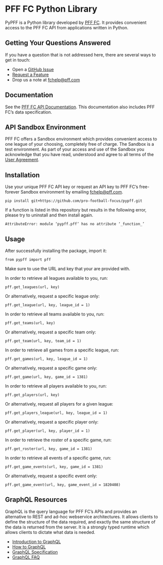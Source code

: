 # PFF FC Python Library
PyPFF is a Python library developed by [PFF FC](https://fc.pff.com/). It provides convenient access to the PFF FC API from applications written in Python.

## Getting Your Questions Answered
If you have a question that is not addressed here, there are several ways to get in touch:
- Open a [GitHub Issue](https://github.com/pro-football-focus/pypff/issues)
- [Request a Feature](https://github.com/pro-football-focus/pypff/issues)
- Drop us a note at fchelp@pff.com 

## Documentation
See the [PFF FC API Documentation](https://fc-staging.pff.com/docs). This documentation also includes PFF FC’s data specification. 

## API Sandbox Environment
PFF FC offers a Sandbox environment which provides convenient access to one league of your choosing, completely free of charge. The Sandbox is a test environment. As part of your access and use of the Sandbox you acknowledge that you have read, understood and agree to all terms of the [User Agreement](https://github.com/pro-football-focus/pypff/blob/main/docs/PFF%20API%20SANDBOX%20ENVIRONMENT%20USER%20AGREEMENT.pdf).

## Installation
Use your unique PFF FC API key or request an API key to PFF FC’s free-forever Sandbox environment by emailing fchelp@pff.com.
```
pip install git+https://github.com/pro-football-focus/pypff.git
```
If a function is listed in this repository but results in the following error, please try to uninstall and then install again.
```
AttributeError: module ‘pypff.pff’ has no attribute ‘_function_’
```
## Usage
After successfully installing the package, import it:
```
from pypff import pff
```
Make sure to use the URL and key that your are provided with.

In order to retrieve all leagues available to you, run:
```
pff.get_leagues(url, key)
```
Or alternatively, request a specific league only:
```
pff.get_league(url, key, league_id = 1)
```
In order to retrieve all teams available to you, run:
```
pff.get_teams(url, key)
```
Or alternatively, request a specific team only:
```
pff.get_team(url, key, team_id = 1)
```
In order to retrieve all games from a specific league, run:
```
pff.get_games(url, key, league_id = 1)
```
Or alternatively, request a specific game only:
```
pff.get_game(url, key, game_id = 1381)
```
In order to retrieve all players available to you, run:
```
pff.get_players(url, key)
```
Or alternatively, request all players for a given league:
```
pff.get_players_league(url, key, league_id = 1)
```
Or alternatively, request a specific player only:
```
pff.get_player(url, key, player_id = 1)
```
In order to retrieve the roster of a specific game, run:
```
pff.get_roster(url, key, game_id = 1381)
```
In order to retrieve all events of a specific game, run:
```
pff.get_game_events(url, key, game_id = 1381)
```
Or alternatively, request a specific event only:
```
pff.get_game_event(url, key, game_event_id = 1820408)
```

## GraphQL Resources
GraphQL is the query language for PFF FC’s APIs and provides an alternative to REST and ad-hoc webservice architectures. It allows clients to define the structure of the data required, and exactly the same structure of the data is returned from the server. It is a strongly typed runtime which allows clients to dictate what data is needed.
- [Introduction to GraphQL](https://graphql.org/learn/)
- [How to GraphQL](https://www.howtographql.com/)
- [GraphQL Specification](https://spec.graphql.org/)
- [GraphQL FAQ](https://graphql.org/faq/)
